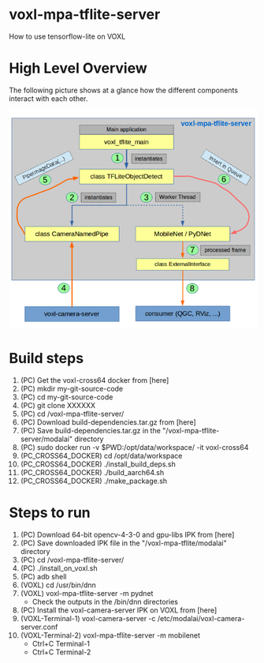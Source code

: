 # voxl-mpa-tflite-server

How to use tensorflow-lite on VOXL

High Level Overview
===================
The following picture shows at a glance how the different components interact with each other.

![](images/voxl-mpa-tflite-server.png)

Build steps
===========
1. (PC) Get the voxl-cross64 docker from [here]
1. (PC) mkdir my-git-source-code
1. (PC) cd my-git-source-code
1. (PC) git clone XXXXXX
1. (PC) cd <path-to>/voxl-mpa-tflite-server/
1. (PC) Download build-dependencies.tar.gz from [here]
1. (PC) Save build-dependencies.tar.gz in the "<path-to>/voxl-mpa-tflite-server/modalai" directory
1. (PC) sudo docker run -v $PWD:/opt/data/workspace/ -it voxl-cross64
1. (PC_CROSS64_DOCKER) cd /opt/data/workspace
1. (PC_CROSS64_DOCKER) ./install_build_deps.sh
1. (PC_CROSS64_DOCKER) ./build_aarch64.sh
1. (PC_CROSS64_DOCKER) ./make_package.sh

Steps to run
============
1. (PC) Download 64-bit opencv-4-3-0 and gpu-libs IPK from [here]
1. (PC) Save downloaded IPK file in the "<path-to>/voxl-mpa-tflite/modalai" directory
1. (PC) cd <path-to>/voxl-mpa-tflite-server/
1. (PC) ./install_on_voxl.sh
1. (PC) adb shell
1. (VOXL) cd /usr/bin/dnn
1. (VOXL) voxl-mpa-tflite-server -m pydnet
    - Check the outputs in the /bin/dnn directories
1. (PC) Install the voxl-camera-server IPK on VOXL from [here]
1. (VOXL-Terminal-1) voxl-camera-server -c /etc/modalai/voxl-camera-server.conf
1. (VOXL-Terminal-2) voxl-mpa-tflite-server -m mobilenet
    - Ctrl+C Terminal-1
    - Ctrl+C Terminal-2
